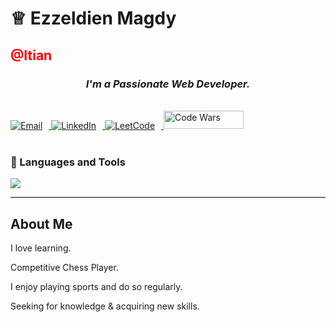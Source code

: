 <h1 align="left">&#9813; Ezzeldien Magdy</h1>
<h2 style="color:red">@Itian</h2>
<h3 align="center"><em>I'm a Passionate Web Developer.</em></h3>
<br>

  <a href="mailto:ezz.magdy30@gmail.com">
    <img style="padding-right:10px;" src="https://img.shields.io/badge/Email-b23121?logo=gmail&logoColor=white&style=for-the-badge" alt="Email" />
  </a>
  <a href="https://www.linkedin.com/in/ezzeldien-magdy-89b788282/">
    <img style="padding-right:10px;" src="https://img.shields.io/badge/LinkedIn-0a66c2?logo=linkedin&logoColor=white&style=for-the-badge" alt="LinkedIn" />
  </a>
</div>

  <a href="https://leetcode.com/u/user9644Fi/">
    <img style="padding-right:10px;" src="https://img.shields.io/badge/Leetcode-f09a1a?logo=leetcode&logoColor=white&style=for-the-badge" alt="LeetCode" />
  </a>
  
<a href="https://www.codewars.com/users/Ezzeldien">
    <img style="width:128px;height:29px;" src="https://cdn.icon-icons.com/icons2/2530/PNG/512/codewars_button_icon_151901.png" alt="Code Wars" />
  </a>
  

  <br />
  <br />

### 🧰 Languages and Tools
<img src="https://skillicons.dev/icons?i=cpp,js,ts,html,css,scss,bootstrap,tailwind,nodejs,expressjs,angular,php,laravel,java,spring,mysql,postgresql,git,linux,aws,docker,postman,phpstorm&perline=12" />

  <hr style="border: none; height: 1px; background-color: #000;">

<h2>
  About Me
</h2>

I love learning.

Competitive Chess Player.

I enjoy playing sports and do so regularly.

Seeking for knowledge & acquiring new skills.
  <br />
  <br />
  <br />
